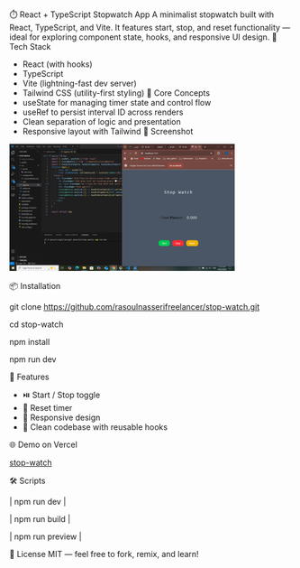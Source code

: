 ⏱️ React + TypeScript Stopwatch App
A minimalist stopwatch built with React, TypeScript, and Vite. It features start, stop, and reset functionality — ideal for exploring component state, hooks, and responsive UI design.
🚀 Tech Stack
- React (with hooks)
- TypeScript
- Vite (lightning-fast dev server)
- Tailwind CSS (utility-first styling)
🧠 Core Concepts
- useState for managing timer state and control flow
- useRef to persist interval ID across renders
- Clean separation of logic and presentation
- Responsive layout with Tailwind
📸 Screenshot

![Stopwatch UI](./src/assets/project-code.png)



📦 Installation

git clone https://github.com/rasoulnasserifreelancer/stop-watch.git

cd stop-watch

npm install

npm run dev


🧪 Features
- ⏯️ Start / Stop toggle
- 🔄 Reset timer
- 📱 Responsive design
- 🧼 Clean codebase with reusable hooks



🌐 Demo on Vercel

[stop-watch](https://stop-watch-five-xi.vercel.app/)

🛠️ Scripts

| npm run dev |

| npm run build |  

| npm run preview |   


📄 License
MIT — feel free to fork, remix, and learn!

